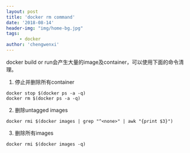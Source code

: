 ```yaml
---
layout: post
title: 'docker rm command'
date: '2018-08-14'
header-img: "img/home-bg.jpg"
tags:
     - docker
author: 'chengwenxi'
---
```



docker build or run会产生大量的image及container，可以使用下面的命令清理。

1. 停止并删除所有container
```
docker stop $(docker ps -a -q)
docker rm $(docker ps -a -q)
```
2. 删除untagged images
```
docker rmi $(docker images | grep "^<none>" | awk "{print $3}")
```
3. 删除所有images
```
docker rmi $(docker images -q)
```
